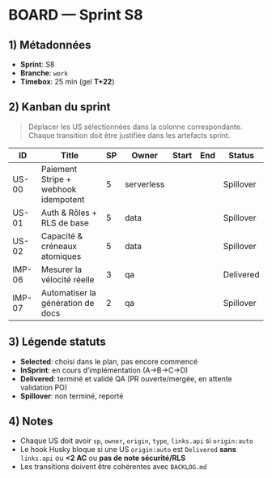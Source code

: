 # BOARD — Sprint S8

## 1) Métadonnées

- **Sprint**: S8
- **Branche**: `work`
- **Timebox**: 25 min (gel **T+22**)

## 2) Kanban du sprint

> Déplacer les US sélectionnées dans la colonne correspondante. Chaque transition doit être justifiée dans les artefacts sprint.

| ID     | Title                                | SP  | Owner      | Start | End | Status    |
| ------ | ------------------------------------ | --- | ---------- | ----- | --- | --------- |
| US-00  | Paiement Stripe + webhook idempotent | 5   | serverless |       |     | Spillover |
| US-01  | Auth & Rôles + RLS de base           | 5   | data       |       |     | Spillover |
| US-02  | Capacité & créneaux atomiques        | 5   | data       |       |     | Spillover |
| IMP-06 | Mesurer la vélocité réelle           | 3   | qa         |       |     | Delivered |
| IMP-07 | Automatiser la génération de docs    | 2   | qa         |       |     | Spillover |

## 3) Légende statuts

- **Selected**: choisi dans le plan, pas encore commencé
- **InSprint**: en cours d’implémentation (A→B→C→D)
- **Delivered**: terminé et validé QA (PR ouverte/mergée, en attente validation PO)
- **Spillover**: non terminé, reporté

## 4) Notes

- Chaque US doit avoir `sp`, `owner`, `origin`, `type`, `links.api` si `origin:auto`
- Le hook Husky bloque si une US `origin:auto` est `Delivered` **sans** `links.api` ou **<2 AC** ou **pas de note sécurité/RLS**
- Les transitions doivent être cohérentes avec `BACKLOG.md`
